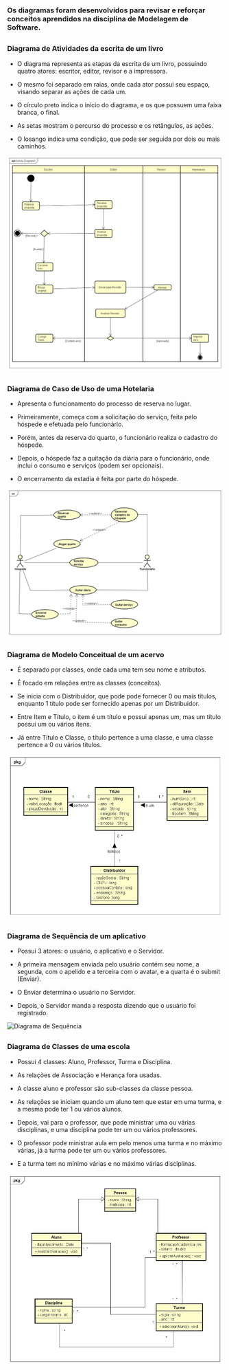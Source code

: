 ### Os diagramas foram desenvolvidos para revisar e reforçar conceitos aprendidos na disciplina de Modelagem de Software. 


##


### Diagrama de Atividades da escrita de um livro

- O diagrama representa as etapas da escrita de um livro, possuindo quatro atores: escritor, editor, revisor e a impressora. 

- O mesmo foi separado em raias, onde cada ator possui seu espaço, visando separar as ações de cada um. 

- O círculo preto indica o início do diagrama, e os que possuem uma faixa branca, o final. 

- As setas mostram o percurso do processo e os retângulos, as ações. 

- O losango indica uma condição, que pode ser seguida por dois ou mais caminhos. 


![Diagrama de atividades](https://github.com/EnzoFerreiraAguiar/UML/blob/master/Imagens_Dos_Diagramas/Diagrama_De_Atividades_Escrita_De_Livro.jpeg)

##

### Diagrama de Caso de Uso de uma Hotelaria

- Apresenta o funcionamento do processo de reserva no lugar. 

- Primeiramente, começa com a solicitação do serviço, feita pelo hóspede e efetuada pelo funcionário. 

- Porém, antes da reserva do quarto, o funcionário realiza o cadastro do hóspede. 

- Depois, o hóspede faz a quitação da diária para o funcionário, onde inclui o consumo e serviços (podem ser opcionais).

- O encerramento da estadia é feita por parte do hóspede. 


![Diagrama de Caso de Uso](https://github.com/EnzoFerreiraAguiar/UML/blob/master/Imagens_Dos_Diagramas/Diagrama_De_Caso_De_Uso_Hotelaria.jpeg)

##

### Diagrama de Modelo Conceitual de um acervo

- É separado por classes, onde cada uma tem seu nome e atributos.

- É focado em relações entre as classes (conceitos).

- Se inicia com o Distribuidor, que pode pode fornecer 0 ou mais títulos, enquanto 1 título pode ser fornecido apenas por um Distribuidor. 

- Entre Item e Título, o item é um título e possui apenas um, mas um título possui um ou vários itens. 

- Já entre Título e Classe, o título pertence a uma classe, e uma classe pertence a 0 ou vários títulos.


![Diagrama de Modelo Conceitual](https://github.com/EnzoFerreiraAguiar/UML/blob/master/Imagens_Dos_Diagramas/Diagrama_De_Modelo_Conceitual_Acervo.jpeg)

##

### Diagrama de Sequência de um aplicativo

- Possui 3 atores: o usuário, o aplicativo e o Servidor. 

- A primeira mensagem enviada pelo usuário contém seu nome, a segunda, com o apelido e a terceira com o avatar, e a quarta é o submit (Enviar).

- O Enviar determina o usuário no Servidor.

- Depois, o Servidor manda a resposta dizendo que o usuário foi registrado.


![Diagrama de Sequência](https://github.com/EnzoFerreiraAguiar/UML/blob/master/Imagens_Dos_Diagramas/Diagrama_De_Sequ%C3%AAncia_Aplicativo.jpeg)

##

### Diagrama de Classes de uma escola

- Possui 4 classes: Aluno, Professor, Turma e Disciplina. 

- As relações de Associação e Herança fora usadas. 

- A classe aluno e professor são sub-classes da classe pessoa. 

- As relações se iniciam quando um aluno tem que estar em uma turma, e a mesma pode ter 1 ou vários alunos.

- Depois, vai para o professor, que pode ministrar uma ou várias disciplinas, e uma disciplina pode ter um ou vários professores. 

- O professor pode ministrar aula em pelo menos uma turma e no máximo várias, já a turma pode ter um ou vários professores. 

- E a turma tem no mínimo várias e no máximo várias disciplinas. 


![DIagrama de Classes](https://github.com/EnzoFerreiraAguiar/UML/blob/master/Imagens_Dos_Diagramas/Diagramas_De_Classes_Escola.jpeg)


